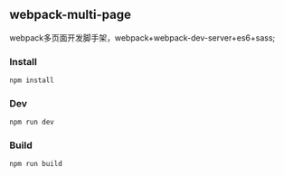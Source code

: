 ## webpack-multi-page

webpack多页面开发脚手架，webpack+webpack-dev-server+es6+sass;

### Install
```bash
npm install 
```
### Dev
```bash
npm run dev
```
### Build
```bash
npm run build
```